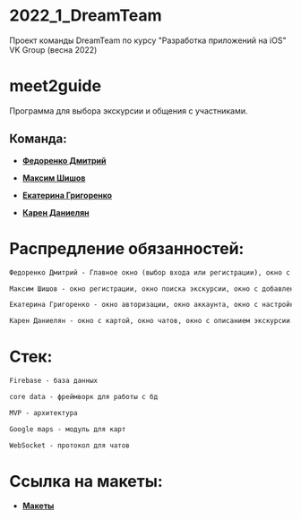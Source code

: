# 2022_1_DreamTeam
Проект команды DreamTeam по курсу "Разработка приложений на iOS" VK Group (весна 2022)

# meet2guide

Программа для выбора экскурсии и общения с участниками.


## Команда:

* [**Федоренко Дмитрий**](https://github.com/Gamasych)

* [**Максим Шишов**](https://github.com/shishov1101)

* [**Екатерина Григоренко**](https://github.com/grigorenkokoko)

* [**Карен Даниелян**](https://github.com/petroleumisbooks)


# Распредление обязанностей:
```cmd
Федоренко Дмитрий - Главное окно (выбор входа или регистрации), окно с билетами, окно с чато.
```
```cmd
Максим Шишов - окно регистрации, окно поиска экскурсии, окно с добавление экскурсий.
```
```cmd
Екатерина Григоренко - окно авторизации, окно аккаунта, окно с настройкой персональной информации.
```
```cmd
Карен Даниелян - окно с картой, окно чатов, окно с описанием экскурсии.
```

# Стек:

```cmd
Firebase - база данных
```

```cmd
core data - фреймворк для работы с бд
```

```cmd
MVP - архитектура
```

```cmd
Google maps - модуль для карт
```

```cmd
WebSocket - протокол для чатов
```

# Ссылка на макеты:

* [**Макеты**](https://www.figma.com/file/O3Z7elDGJtDZdVe0DSDtZo/ProjectDreamTeam?node-id=0%3A1)
